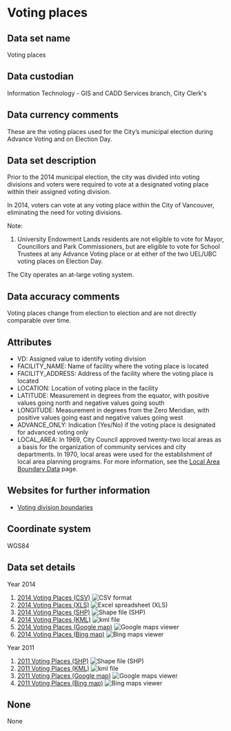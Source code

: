 # Voting  places
## Data set name
Voting places

## Data custodian
Information Technology - GIS and CADD Services branch, City Clerk's

## Data currency comments
These are the voting places used for the City’s municipal election during
Advance Voting and on Election Day.

## Data set description
Prior to the 2014 municipal election, the city was divided into voting
divisions and voters were required to vote at a designated voting place within
their assigned voting division.

In 2014, voters can vote at any voting place within the City of Vancouver,
eliminating the need for voting divisions.

Note:

  1. University Endowment Lands residents are not eligible to vote for Mayor, Councillors and Park Commissioners, but are eligible to vote for School Trustees at any Advance Voting place or at either of the two UEL/UBC voting places on Election Day.

The City operates an at-large voting system.

## Data accuracy comments
Voting places change from election to election and are not directly comparable
over time.

## Attributes
  * VD: Assigned value to identify voting division
  * FACILITY_NAME: Name of facility where the voting place is located
  * FACILITY_ADDRESS: Address of the facility where the voting place is located
  * LOCATION: Location of voting place in the facility
  * LATITUDE: Measurement in degrees from the equator, with positive values going north and negative values going south
  * LONGITUDE: Measurement in degrees from the Zero Meridian, with positive values going east and negative values going west
  * ADVANCE_ONLY: Indication (Yes/No) if the voting place is designated for advanced voting only
  * LOCAL_AREA: In 1969, City Council approved twenty-two local areas as a basis for the organization of community services and city departments. In 1970, local areas were used for the establishment of local area planning programs. For more information, see the [Local Area Boundary Data](localAreaBoundary.htm) page.

## Websites for further information
  * [Voting division boundaries](http://data.vancouver.ca/datacatalogue/votingBoundaries.htm)

## Coordinate system
WGS84

## Data set details
Year 2014

  1. [2014 Voting Places (CSV)](ftp://webftp.vancouver.ca/opendata/csv/voting_places_2014.csv) ![CSV format](../images/icon_csv.gif)
  2. [2014 Voting Places (XLS)](ftp://webftp.vancouver.ca/opendata/xls/voting_places_2014.xls) ![Excel spreadsheet \(XLS\)](../images/icon_excel_sm.gif)
  3. [2014 Voting Places (SHP)](ftp://webftp.vancouver.ca/opendata/shape/Voting_places_2014.zip) ![Shape file \(SHP\)](../images/icon_shape.jpg)
  4. [2014 Voting Places (KML)](http://data.vancouver.ca/download/kml/Voting_places_2014.kml) ![kml file](../images/Icon_kml.gif)
  5. [2014 Voting Places (Google map)](https://maps.google.com/maps?q=http://data.vancouver.ca/download/kml/voting_places_2014.kml) ![Google maps viewer](../images/google2.gif)
  6. [2014 Voting Places (Bing map)](http://www.bing.com/maps/?mapurl=http://data.vancouver.ca/download/kml/Voting_places_2014.kml) ![Bing maps viewer](../images/bing2.gif)

Year 2011

  1. [2011 Voting Places (SHP)](ftp://webftp.vancouver.ca/opendata/shape/Voting_place_2011.zip) ![Shape file \(SHP\)](../images/icon_shape.jpg)
  2. [2011 Voting Places (KML)](http://data.vancouver.ca/download/kml/Voting_places_2011.kmz) ![kml file](../images/Icon_kml.gif)
  3. [2011 Voting Places (Google map)](https://maps.google.com/maps?q=http://data.vancouver.ca/download/kml/voting_places_2011.kmz) ![Google maps viewer](../images/google2.gif)
  4. [2011 Voting Places (Bing map)](http://www.bing.com/maps/?mapurl=http://data.vancouver.ca/download/kml/Voting_places_2011.kmz) ![Bing maps viewer](../images/bing2.gif)

## None
None

